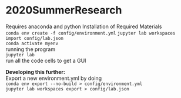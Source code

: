 # 2020SummerResearch 
Requires anaconda and python
Installation of Required Materials  
`conda env create -f config/environment.yml`
`jupyter lab workspaces import config/lab.json`    
`conda activate myenv`  
running the program  
`jupyter lab`  
run all the code cells to get a GUI


**Developing this further:**  
Export a new environment.yml by doing  
`conda env export --no-build > config/environment.yml`  
`jupyter lab workspaces export > config/lab.json
`

